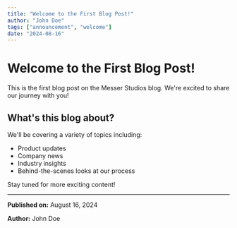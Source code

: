 ```yaml
---
title: "Welcome to the First Blog Post!"
author: "John Doe"
tags: ["announcement", "welcome"]
date: "2024-08-16"
---
```


# Welcome to the First Blog Post!

This is the first blog post on the Messer Studios blog. We're excited to share our journey with you!

## What's this blog about?

We'll be covering a variety of topics including:

- Product updates
- Company news
- Industry insights
- Behind-the-scenes looks at our process

Stay tuned for more exciting content!

---

**Published on:** August 16, 2024

**Author:** John Doe
